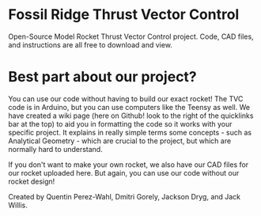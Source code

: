 # Fossil Ridge Thrust Vector Control
Open-Source Model Rocket Thrust Vector Control project. 
Code, CAD files, and instructions are all free to download and view.

# Best part about our project?

You can use our code without having to build our exact rocket!
The TVC code is in Arduino, but you can use computers like the Teensy as well.
We have created a wiki page (here on Github! look to the right of the quicklinks bar at the top) to aid you in formatting the code so it works with your specific project. It explains in really simple terms some concepts - such as Analytical Geometry - which are crucial to the project, but which are normally hard to understand.

If you don't want to make your own rocket, we also have our CAD files for our rocket uploaded here. But again, you can use our code without our rocket design!

Created by Quentin Perez-Wahl, Dmitri Gorely, Jackson Dryg, and Jack Willis.
